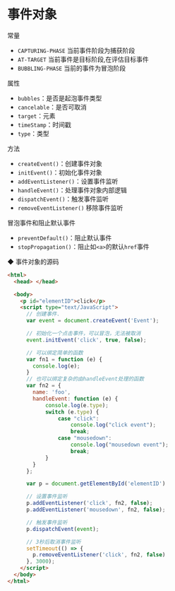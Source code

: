 # 事件对象

常量

- `CAPTURING-PHASE` 当前事件阶段为捕获阶段
- `AT-TARGET` 当前事件是目标阶段,在评估目标事件
- `BUBBLING-PHASE` 当前的事件为冒泡阶段

属性

- `bubbles`：是否是起泡事件类型
- `cancelable`：是否可取消
- `target`：元素
- `timeStamp`：时间戳
- `type`：类型

方法

- `createEvent()`：创建事件对象
- `initEvent()`：初始化事件对象
- `addEventListener()`：设置事件监听
- `handleEvent()`：处理事件对象内部逻辑
- `dispatchEvent()`：触发事件监听
- `removeEventListener()` 移除事件监听

冒泡事件和阻止默认事件

- `preventDefault()`：阻止默认事件
- `stopPropagation()`：阻止如`<a>`的默认`href`事件

◆ 事件对象的源码

```html
<html>
  <head> </head>

  <body>
    <p id="elementID">click</p>
    <script type="text/JavaScript">
      // 创建事件.
      var event = document.createEvent('Event');

      // 初始化一个点击事件，可以冒泡，无法被取消
      event.initEvent('click', true, false);

      // 可以绑定简单的函数
      var fn1 = function (e) {
      	console.log(e);
      }
      // 也可以绑定复杂的由handleEvent处理的函数
      var fn2 = {
      	name: 'foo',
      	handleEvent: function (e) {
      		console.log(e.type);
      		switch (e.type) {
      			case "click":
      				console.log("click event");
      				break;
      			case "mousedown":
      				console.log("mousedown event");
      				break;
      		}
      	}
      };

      var p = document.getElementById('elementID')

      // 设置事件监听
      p.addEventListener('click', fn2, false);
      p.addEventListener('mousedown', fn2, false);

      // 触发事件监听
      p.dispatchEvent(event);

      // 3秒后取消事件监听
      setTimeout(() => {
      	p.removeEventListener('click', fn2, false)
      }, 3000);
    </script>
  </body>
</html>
```
